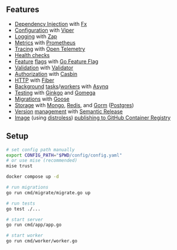 ## Features

- [Dependency Injection](cmd/app/app.go#L27) with [Fx](https://github.com/uber-go/fx)
- [Configuration](config/config.go#L48) with [Viper](https://github.com/spf13/viper)
- [Logging](adapter/logger/logger.go#L11) with [Zap](https://github.com/uber-go/zap)
- [Metrics](adapter/metrics/metrics.go#L20) with [Prometheus](https://github.com/prometheus/client_golang)
- [Tracing](adapter/tracing/tracing.go#L21) with [Open Telemetry](https://opentelemetry.io/)
- [Health checks](adapter/health/controller.go#L18)
- [Feature](adapter/featureflags/featureflags.go#L20) [flags](user/user_http/controller.go#L70) with [Go Feature Flag](https://github.com/thomaspoignant/go-feature-flag)
- [Validation](user/user_http/dto.go#L4) with [Validator](https://github.com/go-playground/validator)
- [Authorization](adapter/authz_casbin/enforcer.go#L20) with [Casbin](https://github.com/casbin/casbin)
- [HTTP](adapter/http/fiber.go#L35) with [Fiber](https://github.com/gofiber/fiber)
- [Background](adapter/queue/client.go#L12) [tasks](user/user_queue/greeter.go#L33)/[workers](cmd/worker/worker.go#L14) with [Asynq](https://github.com/hibiken/asynq)
- [Testing](user/service_test.go#L78) with [Ginkgo](https://github.com/onsi/ginkgo) and [Gomega](https://github.com/onsi/gomega)
- [Migrations](cmd/migrate/migrate.go#L23) with [Goose](https://github.com/pressly/goose)
- [Sto](user/user_adapter/mongo_repository.go)[ra](kv/redis_store.go)[ge](user/user_adapter/postgres_repository.go) with [Mongo](https://github.com/mongodb/mongo-go-driver), [Redis](https://github.com/redis/go-redis), and [Gorm](https://github.com/go-gorm/gorm) ([Postgres](https://github.com/go-gorm/postgres))
- [Version](.github/workflows/commit.yaml#L66) [management](.releaserc.yaml) with [Semantic Release](https://github.com/semantic-release/semantic-release)
- [Image](Dockerfile) (using [distroless](https://github.com/GoogleContainerTools/distroless)) [publishing to GitHub Container Registry](.github/workflows/build.yaml)

## Setup

```sh
# set config path manually
export CONFIG_PATH="$PWD/config/config.yaml"
# or use mise (recommended)
mise trust

docker compose up -d

# run migrations
go run cmd/migrate/migrate.go up

# run tests
go test ./...

# start server
go run cmd/app/app.go

# start worker
go run cmd/worker/worker.go
```
